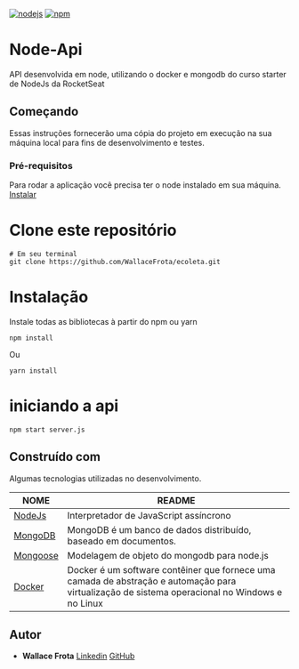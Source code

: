 [![nodejs](https://img.shields.io/badge/nodejs-12.16.3-026E00)](https://nodejs.org/en/download/)
[![npm](https://img.shields.io/npm/v/npm?color=%23EE7A3B&label=npm&style=plastice&logo=npm)](https://npm.org/)
# Node-Api

API desenvolvida em node, utilizando o docker e mongodb do curso starter de NodeJs da RocketSeat

## Começando
Essas instruções fornecerão uma cópia do projeto em execução na sua máquina local para fins de desenvolvimento e testes.

### Pré-requisitos

Para rodar a aplicação você precisa ter o node instalado em sua máquina.
[Instalar](https://nodejs.org/en/docs/)

# Clone este repositório
```
# Em seu terminal
git clone https://github.com/WallaceFrota/ecoleta.git
```
# Instalação
Instale todas as bibliotecas à partir do npm ou yarn
```
npm install
```
Ou
```
yarn install
```

# iniciando a api
```
npm start server.js
```
## Construído com
Algumas tecnologias utilizadas no desenvolvimento.

| NOME | README |
| ------ | ------ |
| [NodeJs](https://nodejs.org/en/docs/)  | Interpretador de JavaScript assíncrono |
| [MongoDB](https://www.mongodb.com/) | MongoDB é um banco de dados distribuído, baseado em documentos. |
| [Mongoose](https://mongoosejs.com/) | Modelagem de objeto do mongodb para node.js |
| [Docker](https://www.docker.com/) | Docker é um software contêiner que fornece uma camada de abstração e automação para virtualização de sistema operacional no Windows e no Linux |

## Autor
* **Wallace Frota**
[Linkedin](https://linkedin.com/in/wallacefrota)
[GitHub](https://github.com/WallaceFrota)
